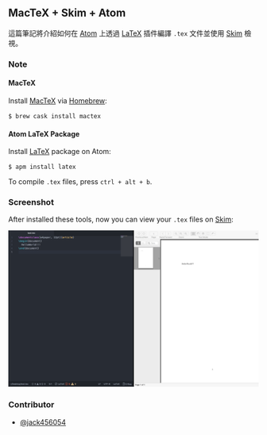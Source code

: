 ## MacTeX + Skim + Atom

這篇筆記將介紹如何在 [Atom](https://atom.io) 上透過 [LaTeX](https://atom.io/packages/latex) 插件編譯 `.tex` 文件並使用 [Skim](http://skim-app.sourceforge.net/) 檢視。

### Note

#### MacTeX

Install [MacTeX](http://skim-app.sourceforge.net/) via [Homebrew](https://brew.sh/):

```
$ brew cask install mactex
```

#### Atom LaTeX Package

Install [LaTeX](https://atom.io/packages/latex) package on Atom:

```
$ apm install latex
```

To compile `.tex` files, press `ctrl + alt + b`.

### Screenshot

After installed these tools, now you can view your `.tex` files on [Skim](http://skim-app.sourceforge.net/):

![MacTeX + Skim + Atom](./images/MacTex_Skim_Atom.png)

### Contributor

* [@jack456054](https://github.com/jack456054)
